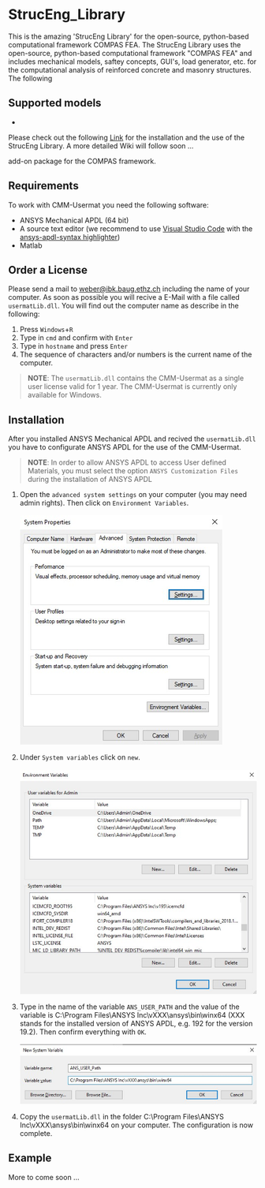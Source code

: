 # StrucEng_Library

This is the amazing 'StrucEng Library' for the open-source, python-based computational framework COMPAS FEA. The StrucEng Library uses the open-source, python-based computational framework "COMPAS FEA" and includes  mechanical models, saftey concepts, GUI's, load generator, etc. for the computational analysis of reinforced concrete and masonry structures. The following 

## Supported models
*

Please check out the following [Link](https://github.com/kfmResearch-NumericsTeam/StrucEng_Library/blob/main/Sandwichmodel/Example/Tutorial.pdf) for the installation and the use of the StrucEng Library. A more detailed Wiki will follow soon ...



add-on package for the COMPAS framework.










## Requirements
To work with CMM-Usermat you need the following software:
* ANSYS Mechanical APDL (64 bit)
* A source text editor (we recommend to use [Visual Studio Code](https://code.visualstudio.com/) with the [ansys-apdl-syntax highlighter](https://marketplace.visualstudio.com/items?itemName=smhrjn.ansys-apdl-syntax))
* Matlab

## Order a License
Please send a mail to weber@ibk.baug.ethz.ch including the name of your computer. As soon as possible you will recive a E-Mail with a file called `usermatLib.dll`. You will find out the computer name as describe in the following:
01. Press `Windows`+`R`
02. Type in `cmd` and confirm with `Enter`
03. Type in `hostname` and press `Enter`
04. The sequence of characters and/or numbers is the current name of the computer.

> **NOTE**: The `usermatLib.dll` contains the CMM-Usermat as a single user license valid for 1 year. The CMM-Usermat is currently only available for Windows. 

## Installation
After you installed ANSYS Mechanical APDL and recived the `usermatLib.dll` you have to configurate ANSYS APDL for the use of the CMM-Usermat.

> **NOTE**: In order to allow ANSYS APDL to access User defined Materials, you must select the option `ANSYS Customization Files` during the installation of ANSYS APDL

01. Open the `advanced system settings` on your computer (you may need admin rights). Then click on `Environment Variables`.<br> <br> 
[<img src="https://github.com/kfmResearch-NumericsTeam/auxiliary/blob/main/Figures/CMM-Usermat/Installation%20proceedere/advanced%20system%20setting.jpg">](https://github.com/kfmResearch-NumericsTeam/auxiliary/blob/main/Figures/CMM-Usermat/Installation%20proceedere/advanced%20system%20setting.jpg)

02. Under `System variables` click on `new`. <br> <br> 
[<img src="https://github.com/kfmResearch-NumericsTeam/auxiliary/blob/main/Figures/CMM-Usermat/Installation%20proceedere/Environment%20Variables.jpg">](https://github.com/kfmResearch-NumericsTeam/auxiliary/blob/main/Figures/CMM-Usermat/Installation%20proceedere/Environment%20Variables.jpg)

03. Type in the name of the variable `ANS_USER_PATH` and the value of the variable is C:\Program Files\ANSYS Inc\vXXX\ansys\bin\winx64 (XXX stands for the installed version of ANSYS APDL, e.g. 192 for the version 19.2). Then confirm everything with `OK`. <br> <br>
[<img src="https://github.com/kfmResearch-NumericsTeam/auxiliary/blob/main/Figures/CMM-Usermat/Installation%20proceedere/New%20System%20Variable.jpg">](https://github.com/kfmResearch-NumericsTeam/auxiliary/blob/main/Figures/CMM-Usermat/Installation%20proceedere/New%20System%20Variable.jpg)

04. Copy the `usermatLib.dll` in the folder C:\Program Files\ANSYS Inc\vXXX\ansys\bin\winx64 on your computer. The configuration is now complete.

## Example
More to come soon ...



